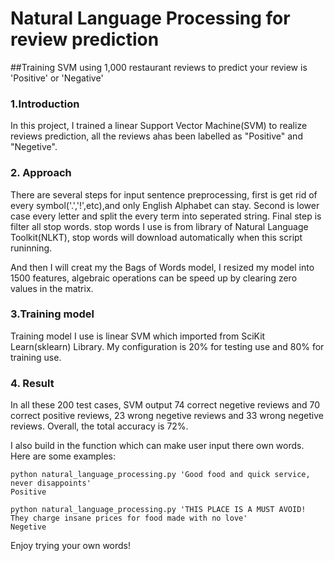 # Natural Language Processing for review prediction
##Training SVM using 1,000 restaurant reviews to predict your review is 'Positive' or 'Negative'
### 1.Introduction
In this project, I trained a linear Support Vector Machine(SVM) to realize reviews prediction, all the reviews ahas been labelled as "Positive" and "Negetive".
### 2. Approach
There are several steps for input sentence preprocessing, first is get rid of every symbol('.','!',etc),and only English Alphabet can stay. Second is lower case every letter and split the every term into seperated string. Final step is filter all stop words. stop words I use is from library of Natural Language Toolkit(NLKT), stop words will download automatically when this script runinning.

And then I will creat my the Bags of Words model, I resized my model into 1500 features, algebraic operations can be speed up by clearing zero values in the matrix.

### 3.Training model
Training model I use is linear SVM which imported from SciKit Learn(sklearn) Library. My configuration is 20% for testing use and 80% for training use.

### 4. Result
In all these 200 test cases, SVM output 74 correct negetive reviews and 70 correct positive reviews, 23 wrong negetive reviews and 33 wrong negetive reviews. Overall, the total accuracy is 72%.

I also build in the function which can make user input there own words. Here are some examples:
```
python natural_language_processing.py 'Good food and quick service, never disappoints'
Positive
```
```
python natural_language_processing.py 'THIS PLACE IS A MUST AVOID! They charge insane prices for food made with no love'
Negetive
```
Enjoy trying your own words!
